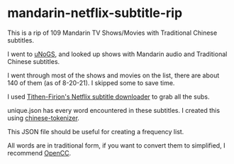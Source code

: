 # mandarin-netflix-subtitle-rip
 This is a rip of 109 Mandarin TV Shows/Movies with Traditional Chinese subtitles.

 I went to <a href="https://www.unogs.com">uNoGS</a>, and looked up shows with Mandarin audio and Traditional Chinese subtitles.
 
 I went through most of the shows and movies on the list, there are about 140 of them (as of 8-20-21). I skipped some to save time.
 
 I used <a href="https://github.com/Tithen-Firion/UserScripts">Tithen-Firion's Netflix subtitle downloader</a> to grab all the subs.

 unique.json has every word encountered in these subtitles. I created this using <a href="https://www.npmjs.com/package/chinese-tokenizer">chinese-tokenizer</a>.
 
 This JSON file should be useful for creating a frequency list.
 
 All words are in traditional form, if you want to convert them to simplified, I recommend <a href="https://github.com/BYVoid/OpenCC">OpenCC</a>.

